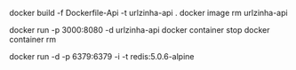 docker build -f Dockerfile-Api -t urlzinha-api .
docker image rm urlzinha-api

docker run -p 3000:8080 -d urlzinha-api
docker container stop <container id>
docker container rm <container id>

docker run -d -p 6379:6379 -i -t redis:5.0.6-alpine
